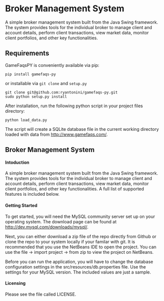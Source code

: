 Broker Management System
========

A simple broker management system built from the Java Swing framework.  The system provides tools for the individual broker to manage client and account details, perform client transactions, view market data, monitor client portfolios, and other key functionalities.  

Requirements
------------

GameFaqsPY is conveniently available via pip:

    pip install gamefaqs-py

or installable via ``git clone`` and ``setup.py``

    git clone git@github.com:ryantonini/gamefaqs-py.git
    sudo python setup.py install

After installation, run the following python script in your project files directory:

    python load_data.py
    
The script will create a SQLite database file in the current working directory loaded with data from http://www.gamefaqs.com/.

## Broker Management System
#### Intoduction
A simple broker management system built from the Java Swing framework.  The system provides tools for the individual broker to manage client and account details, perform client transactions, view market data, monitor client portfolios, and other key functionalities.  A full list of supported features is included below.  
#### Getting Started
To get started, you will need the MySQL community server set up on your operating system.  The download page can be found at http://dev.mysql.com/downloads/mysql/.  

Next, you can either download a zip file of the repo directly from Github or clone the repo to your system locally if your familar with git.  It is recommended that you use the NetBeans IDE to open the project.  You can use the file -> import project -> from zip to view the project on NetBeans.

Before you can run the application, you will have to change the database configuration settings in the src/resources/db.properties file.  Use the settings for your MySQL version.  The included values are just a sample.   
#### Licensing 
Please see the file called LICENSE.
